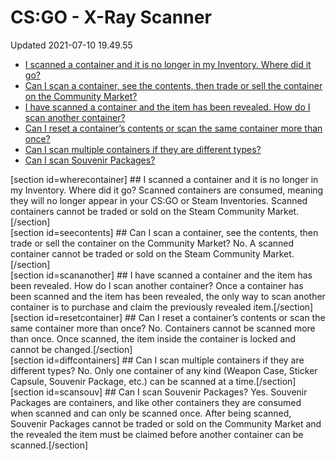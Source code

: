 # CS:GO - X-Ray Scanner
Updated 2021-07-10 19.49.55

* [I scanned a container and it is no longer in my Inventory. Where did it go?](#wherecontainer)
* [Can I scan a container, see the contents, then trade or sell the container on the Community Market?](#seecontents)
* [I have scanned a container and the item has been revealed. How do I scan another container?](#scananother)
* [Can I reset a container’s contents or scan the same container more than once?](#resetcontainer)
* [Can I scan multiple containers if they are different types?](#diffcontainers)
* [Can I scan Souvenir Packages?](#scansouv)

  
[section id=wherecontainer] ## I scanned a container and it is no longer in my Inventory. Where did it go?
Scanned containers are consumed, meaning they will no longer appear in your CS:GO or Steam Inventories. Scanned containers cannot be traded or sold on the Steam Community Market.[/section]   
[section id=seecontents] ## Can I scan a container, see the contents, then trade or sell the container on the Community Market?
No. A scanned container cannot be traded or sold on the Steam Community Market.[/section]   
[section id=scananother] ## I have scanned a container and the item has been revealed. How do I scan another container?
Once a container has been scanned and the item has been revealed, the only way to scan another container is to purchase and claim the previously revealed item.[/section]   
[section id=resetcontainer] ## Can I reset a container’s contents or scan the same container more than once?
No. Containers cannot be scanned more than once. Once scanned, the item inside the container is locked and cannot be changed.[/section]   
[section id=diffcontainers] ## Can I scan multiple containers if they are different types?
No. Only one container of any kind (Weapon Case, Sticker Capsule, Souvenir Package, etc.) can be scanned at a time.[/section]   
[section id=scansouv] ## Can I scan Souvenir Packages?
Yes. Souvenir Packages are containers, and like other containers they are consumed when scanned and can only be scanned once. After being scanned, Souvenir Packages cannot be traded or sold on the Community Market and the revealed the item must be claimed before another container can be scanned.[/section]